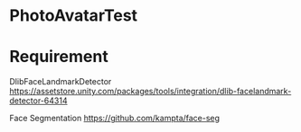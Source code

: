 # PhotoAvatarTest

# Requirement

DlibFaceLandmarkDetector
https://assetstore.unity.com/packages/tools/integration/dlib-facelandmark-detector-64314

Face Segmentation
https://github.com/kampta/face-seg
